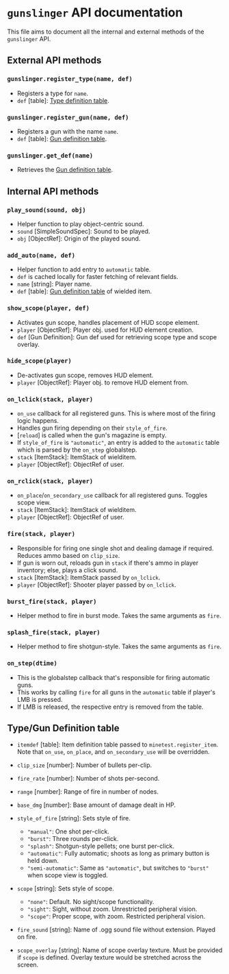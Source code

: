 # `gunslinger` API documentation

This file aims to document all the internal and external methods of the `gunslinger` API.

## External API methods

### `gunslinger.register_type(name, def)`

- Registers a type for `name`.
- `def` [table]: [Type definition table](###Type/Gun-definition-table).

### `gunslinger.register_gun(name, def)`

- Registers a gun with the name `name`.
- `def` [table]: [Gun definition table](###Type/Gun-definition-table).

### `gunslinger.get_def(name)`

- Retrieves the [Gun definition table](###Type/Gun-definition-table).

## Internal API methods

### `play_sound(sound, obj)`

- Helper function to play object-centric sound.
- `sound` [SimpleSoundSpec]: Sound to be played.
- `obj` [ObjectRef]: Origin of the played sound.

### `add_auto(name, def)`

- Helper function to add entry to `automatic` table.
- `def` is cached locally for faster fetching of relevant fields.
- `name` [string]: Player name.
- `def` [table]: [Gun definition table](###Type/Gun-definition-table) of wielded item.

### `show_scope(player, def)`

- Activates gun scope, handles placement of HUD scope element.
- `player` [ObjectRef]: Player obj. used for HUD element creation.
- `def` [Gun Definition]: Gun def used for retrieving scope type and scope overlay.

### `hide_scope(player)`

- De-activates gun scope, removes HUD element.
- `player` [ObjectRef]: Player obj. to remove HUD element from.

### `on_lclick(stack, player)`

- `on_use` callback for all registered guns. This is where most of the firing logic happens.
- Handles gun firing depending on their `style_of_fire`.
- [`reload`] is called when the gun's magazine is empty.
- If `style_of_fire` is `"automatic"`, an entry is added to the `automatic` table which is parsed by the `on_step` globalstep.
- `stack` [ItemStack]: ItemStack of wielditem.
- `player` [ObjectRef]: ObjectRef of user.

### `on_rclick(stack, player)`

- `on_place`/`on_secondary_use` callback for all registered guns. Toggles scope view.
- `stack` [ItemStack]: ItemStack of wielditem.
- `player` [ObjectRef]: ObjectRef of user.

### `fire(stack, player)`

- Responsible for firing one single shot and dealing damage if required. Reduces ammo based on `clip_size`.
- If gun is worn out, reloads gun in `stack` if there's ammo in player inventory; else, plays a click sound.
- `stack` [ItemStack]: ItemStack passed by `on_lclick`.
- `player` [ObjectRef]: Shooter player passed by `on_lclick`.

### `burst_fire(stack, player)`

- Helper method to fire in burst mode. Takes the same arguments as `fire`.

### `splash_fire(stack, player)`

- Helper method to fire shotgun-style. Takes the same arguments as `fire`.

### `on_step(dtime)`

- This is the globalstep callback that's responsible for firing automatic guns.
- This works by calling `fire` for all guns in the `automatic` table if player's LMB is pressed.
- If LMB is released, the respective entry is removed from the table.

## Type/Gun Definition table

- `itemdef` [table]: Item definition table passed to `minetest.register_item`. Note that `on_use`, `on_place`, and `on_secondary_use` will be overridden.
- `clip_size` [number]: Number of bullets per-clip.
- `fire_rate` [number]: Number of shots per-second.
- `range` [number]: Range of fire in number of nodes.
- `base_dmg` [number]: Base amount of damage dealt in HP.
- `style_of_fire` [string]: Sets style of fire.
  - `"manual"`: One shot per-click.
  - `"burst"`: Three rounds per-click.
  - `"splash"`: Shotgun-style pellets; one burst per-click.
  - `"automatic"`: Fully automatic; shoots as long as primary button is held down.
  - `"semi-automatic"`: Same as `"automatic"`, but switches to `"burst"` when scope view is toggled.

- `scope` [string]: Sets style of scope.
  - `"none"`: Default. No sight/scope functionality.
  - `"sight"`: Sight, without zoom. Unrestricted peripheral vision.
  - `"scope"`: Proper scope, with zoom. Restricted peripheral vision.

- `fire_sound` [string]: Name of .ogg sound file without extension. Played on fire.
- `scope_overlay` [string]: Name of scope overlay texture. Must be provided if `scope` is defined. Overlay texture would be stretched across the screen.

